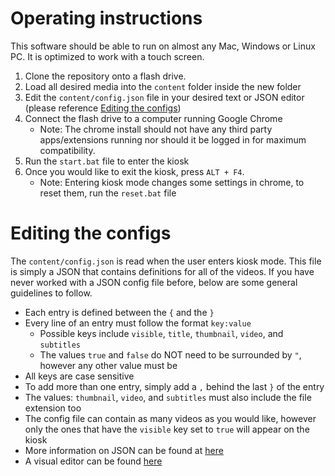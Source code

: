 # Operating instructions
This software should be able to run on almost any Mac, Windows or Linux PC. It is optimized to work with a touch screen.
1. Clone the repository onto a flash drive.
2. Load all desired media into the `content` folder inside the new folder
3. Edit the `content/config.json` file in your desired text or JSON editor (please reference [Editing the configs](#Editing-the-configs))
5. Connect the flash drive to a computer running Google Chrome
	- Note: The chrome install should not have any third party apps/extensions running nor should it be logged in for maximum compatibility.
6. Run the `start.bat` file to enter the kiosk
7. Once you would like to exit the kiosk, press `ALT + F4`.
	-  Note: Entering kiosk mode changes some settings in chrome, to reset them, run the `reset.bat` file

# Editing the configs
The `content/config.json` is read when the user enters kiosk mode. This file is simply a JSON that contains definitions for all of the videos. If you have never worked with a JSON config file before, below are some general guidelines to follow.
 - Each entry is defined between the `{` and the `}`
 - Every line of an entry must follow the format `key:value`
	 - Possible keys include `visible`, `title`, `thumbnail`, `video`, and `subtitles`
	 - The values `true` and `false` do NOT need to be surrounded by `"`, however any other value must be
 - All keys are case sensitive
 - To add more than one entry, simply add a `,` behind the last `}` of the entry
 - The values: `thumbnail`, `video`, and `subtitles` must also include the file extension too
 - The config file can contain as many videos as you would like, however only the ones that have the `visible` key set to `true` will appear on the kiosk
 - More information on JSON can be found at [here](https://en.wikipedia.org/wiki/JSON)
 - A visual editor can be found [here](http://mb21.github.io/JSONedit/)